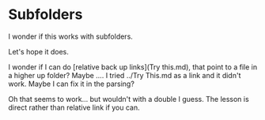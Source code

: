 # Subfolders

I wonder if this works with subfolders.


Let's hope it does.

I wonder if I can do [relative back up links](Try this.md), that point to a file in a higher up folder? Maybe .... I tried ../Try This.md as a link and it didn't work. Maybe I can fix it in the parsing?

Oh that seems to work... but wouldn't with a double I guess. The lesson is direct rather than relative link if you can.
